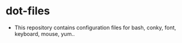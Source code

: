 dot-files
=========
* This repository contains configuration files for bash, conky, font, keyboard, mouse, yum..